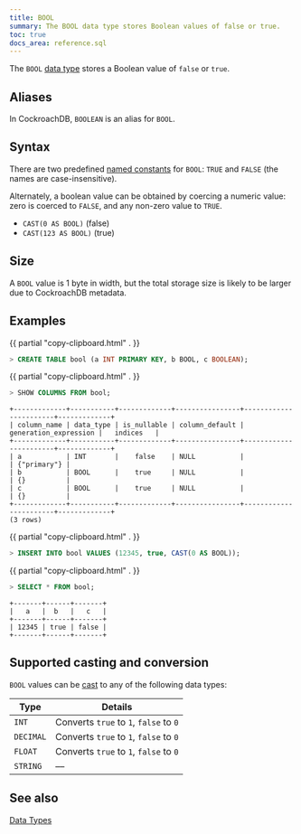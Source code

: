 ```yaml
---
title: BOOL
summary: The BOOL data type stores Boolean values of false or true.
toc: true
docs_area: reference.sql
---
```


The `BOOL` [data type](data-types.html) stores a Boolean value of `false` or `true`.


## Aliases

In CockroachDB, `BOOLEAN` is an alias for `BOOL`.

## Syntax

There are two predefined [named constants](sql-constants.html#named-constants) for `BOOL`: `TRUE` and `FALSE` (the names are case-insensitive).

Alternately, a boolean value can be obtained by coercing a numeric value: zero is coerced to `FALSE`, and any non-zero value to `TRUE`.

- `CAST(0 AS BOOL)` (false)
- `CAST(123 AS BOOL)` (true)

## Size

A `BOOL` value is 1 byte in width, but the total storage size is likely to be larger due to CockroachDB metadata.  

## Examples

{{ partial "copy-clipboard.html" . }}
~~~ sql
> CREATE TABLE bool (a INT PRIMARY KEY, b BOOL, c BOOLEAN);
~~~

{{ partial "copy-clipboard.html" . }}
~~~ sql
> SHOW COLUMNS FROM bool;
~~~

~~~
+-------------+-----------+-------------+----------------+-----------------------+-------------+
| column_name | data_type | is_nullable | column_default | generation_expression |   indices   |
+-------------+-----------+-------------+----------------+-----------------------+-------------+
| a           | INT       |    false    | NULL           |                       | {"primary"} |
| b           | BOOL      |    true     | NULL           |                       | {}          |
| c           | BOOL      |    true     | NULL           |                       | {}          |
+-------------+-----------+-------------+----------------+-----------------------+-------------+
(3 rows)
~~~

{{ partial "copy-clipboard.html" . }}
~~~ sql
> INSERT INTO bool VALUES (12345, true, CAST(0 AS BOOL));
~~~

{{ partial "copy-clipboard.html" . }}
~~~ sql
> SELECT * FROM bool;
~~~

~~~
+-------+------+-------+
|   a   |  b   |   c   |
+-------+------+-------+
| 12345 | true | false |
+-------+------+-------+
~~~

## Supported casting and conversion

`BOOL` values can be [cast](data-types.html#data-type-conversions-and-casts) to any of the following data types:

Type | Details
-----|--------
`INT` | Converts `true` to `1`, `false` to `0`
`DECIMAL` | Converts `true` to `1`, `false` to `0`
`FLOAT` | Converts `true` to `1`, `false` to `0`
`STRING` | ––

## See also

[Data Types](data-types.html)

